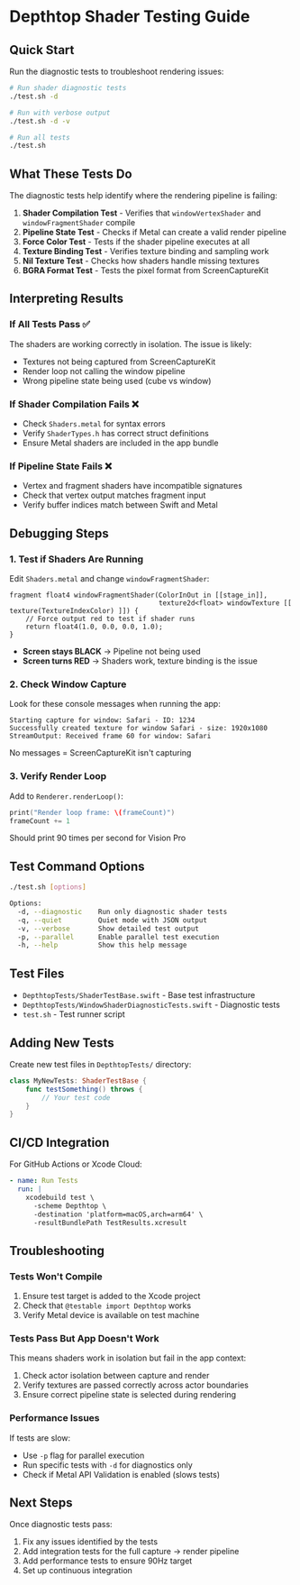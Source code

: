 # Depthtop Shader Testing Guide

## Quick Start

Run the diagnostic tests to troubleshoot rendering issues:

```bash
# Run shader diagnostic tests
./test.sh -d

# Run with verbose output
./test.sh -d -v

# Run all tests
./test.sh
```

## What These Tests Do

The diagnostic tests help identify where the rendering pipeline is failing:

1. **Shader Compilation Test** - Verifies that `windowVertexShader` and `windowFragmentShader` compile
2. **Pipeline State Test** - Checks if Metal can create a valid render pipeline
3. **Force Color Test** - Tests if the shader pipeline executes at all
4. **Texture Binding Test** - Verifies texture binding and sampling work
5. **Nil Texture Test** - Checks how shaders handle missing textures
6. **BGRA Format Test** - Tests the pixel format from ScreenCaptureKit

## Interpreting Results

### If All Tests Pass ✅

The shaders are working correctly in isolation. The issue is likely:
- Textures not being captured from ScreenCaptureKit
- Render loop not calling the window pipeline
- Wrong pipeline state being used (cube vs window)

### If Shader Compilation Fails ❌

- Check `Shaders.metal` for syntax errors
- Verify `ShaderTypes.h` has correct struct definitions
- Ensure Metal shaders are included in the app bundle

### If Pipeline State Fails ❌

- Vertex and fragment shaders have incompatible signatures
- Check that vertex output matches fragment input
- Verify buffer indices match between Swift and Metal

## Debugging Steps

### 1. Test if Shaders Are Running

Edit `Shaders.metal` and change `windowFragmentShader`:

```metal
fragment float4 windowFragmentShader(ColorInOut in [[stage_in]],
                                     texture2d<float> windowTexture [[ texture(TextureIndexColor) ]]) {
    // Force output red to test if shader runs
    return float4(1.0, 0.0, 0.0, 1.0);
}
```

- **Screen stays BLACK** → Pipeline not being used
- **Screen turns RED** → Shaders work, texture binding is the issue

### 2. Check Window Capture

Look for these console messages when running the app:

```
Starting capture for window: Safari - ID: 1234
Successfully created texture for window Safari - size: 1920x1080
StreamOutput: Received frame 60 for window: Safari
```

No messages = ScreenCaptureKit isn't capturing

### 3. Verify Render Loop

Add to `Renderer.renderLoop()`:

```swift
print("Render loop frame: \(frameCount)")
frameCount += 1
```

Should print 90 times per second for Vision Pro

## Test Command Options

```bash
./test.sh [options]

Options:
  -d, --diagnostic    Run only diagnostic shader tests
  -q, --quiet         Quiet mode with JSON output  
  -v, --verbose       Show detailed test output
  -p, --parallel      Enable parallel test execution
  -h, --help          Show this help message
```

## Test Files

- `DepthtopTests/ShaderTestBase.swift` - Base test infrastructure
- `DepthtopTests/WindowShaderDiagnosticTests.swift` - Diagnostic tests
- `test.sh` - Test runner script

## Adding New Tests

Create new test files in `DepthtopTests/` directory:

```swift
class MyNewTests: ShaderTestBase {
    func testSomething() throws {
        // Your test code
    }
}
```

## CI/CD Integration

For GitHub Actions or Xcode Cloud:

```yaml
- name: Run Tests
  run: |
    xcodebuild test \
      -scheme Depthtop \
      -destination 'platform=macOS,arch=arm64' \
      -resultBundlePath TestResults.xcresult
```

## Troubleshooting

### Tests Won't Compile

1. Ensure test target is added to the Xcode project
2. Check that `@testable import Depthtop` works
3. Verify Metal device is available on test machine

### Tests Pass But App Doesn't Work

This means shaders work in isolation but fail in the app context:
1. Check actor isolation between capture and render
2. Verify textures are passed correctly across actor boundaries
3. Ensure correct pipeline state is selected during rendering

### Performance Issues

If tests are slow:
- Use `-p` flag for parallel execution
- Run specific tests with `-d` for diagnostics only
- Check if Metal API Validation is enabled (slows tests)

## Next Steps

Once diagnostic tests pass:
1. Fix any issues identified by the tests
2. Add integration tests for the full capture → render pipeline
3. Add performance tests to ensure 90Hz target
4. Set up continuous integration